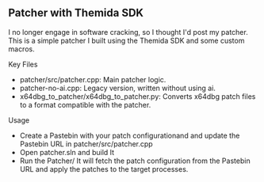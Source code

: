 ## Patcher with Themida SDK

I no longer engage in software cracking, so I thought I'd post my patcher. This is a simple patcher I built using the Themida SDK and some custom macros.

Key Files
   - patcher/src/patcher.cpp: Main patcher logic.
   - patcher-no-ai.cpp: Legacy version, written without using ai.
   - x64dbg_to_patcher/x64dbg_to_patcher.py: Converts x64dbg patch files to a format compatible with the patcher.

Usage
   - Create a Pastebin with your patch configurationand and update the Pastebin URL in patcher/src/patcher.cpp
   - Open patcher.sln and build It
   - Run the Patcher/ It will fetch the patch configuration from the Pastebin URL and apply the patches to the target processes.

